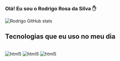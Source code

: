 ### Olá! Eu sou o Rodrigo Rosa da Silva ✋

![Rodrigo GitHub stats](https://github-readme-stats.vercel.app/api?username=Rodrygo007&show_icons=true&theme=radical)

## Tecnologias que eu uso no meu dia
<div style= "display: inline_block"><br/>
<img align= "center" alt="html5" src="https://img.shields.io/badge/HTML5-E34F26?style=for-the-badge&logo=html5&logoColor=white
" />
<img align= "center" alt="html5" src="https://img.shields.io/badge/CSS3-1572B6?style=for-the-badge&logo=css3&logoColor=white
" />
<img align= "center" alt="html5" src="https://img.shields.io/badge/JavaScript-323330?style=for-the-badge&logo=javascript&logoColor=F7DF1E
" />
<br>
